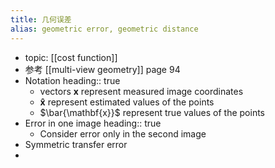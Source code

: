 ```yaml
---
title: 几何误差
alias: geometric error, geometric distance
---
```


- topic:  [[cost function]]
- 参考 [[multi-view geometry]] page 94
- Notation
  heading:: true
    - vectors $\mathbf{x}$ represent measured image coordinates
    - $\mathbf{\hat{x}}$ represent estimated values of the points
    - $\bar{\mathbf{x}}$ represent true values of the points
- Error in one image
  heading:: true
    - Consider error only in the second image
- Symmetric transfer error
-